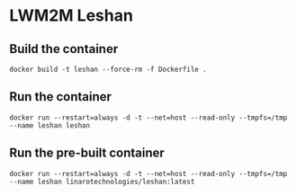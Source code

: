 # LWM2M Leshan

## Build the container

```
docker build -t leshan --force-rm -f Dockerfile .
```

## Run the container

```
docker run --restart=always -d -t --net=host --read-only --tmpfs=/tmp --name leshan leshan
```

## Run the pre-built container

```
docker run --restart=always -d -t --net=host --read-only --tmpfs=/tmp --name leshan linarotechnologies/leshan:latest
```
